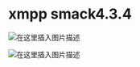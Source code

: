 # xmpp smack4.3.4

![在这里插入图片描述](https://img-blog.csdnimg.cn/20200430095259306.png?x-oss-process=image/watermark,type_ZmFuZ3poZW5naGVpdGk,shadow_10,text_aHR0cHM6Ly9ibG9nLmNzZG4ubmV0L2JhaXl1bGlhbmcyMDEz,size_16,color_FFFFFF,t_70)

![在这里插入图片描述](https://img-blog.csdnimg.cn/20200430095259276.png)

